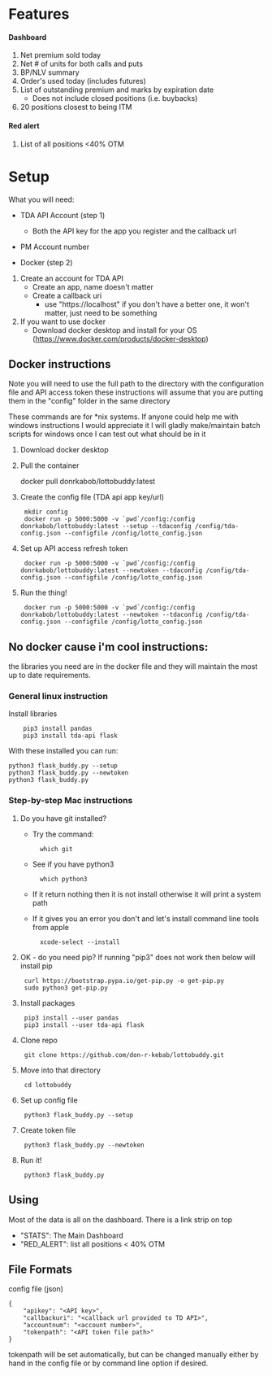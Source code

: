 # Features

#### Dashboard

1. Net premium sold today
2. Net # of units for both calls and puts
3. BP/NLV summary
4. Order's used today (includes futures)
5. List of outstanding premium and marks by expiration date
	- Does not include closed positions (i.e. buybacks)
6. 20 positions closest to being ITM

#### Red alert

1. List of all positions <40% OTM

# Setup

What you will need:

- TDA API Account (step 1)
  
  	- Both the API key for the app you register and the callback url
- PM Account number
- Docker (step 2)

1. Create an account for TDA API
	- Create an app, name doesn't matter
	- Create a callback uri 
		- use "https://localhost" if you don't have a better one, it won't matter, just need to be something
2. If you want to use docker
   - Download docker desktop and install for your OS (https://www.docker.com/products/docker-desktop)


## Docker instructions

Note you will need to use the full path to the directory with
the configuration file and API access token these instructions will
assume that you are putting them in the "config" folder in the same directory

These commands are for *nix systems. If anyone could help me with windows instructions I would appreciate it
I will gladly make/maintain batch scripts for windows once I can test out what should be in it

1. Download docker desktop
2. Pull the container

	docker pull donrkabob/lottobuddy:latest

3. Create the config file (TDA api app key/url)

		mkdir config
		docker run -p 5000:5000 -v `pwd`/config:/config donrkabob/lottobuddy:latest --setup --tdaconfig /config/tda-config.json --configfile /config/lotto_config.json
   	
4. Set up API access refresh token

		docker run -p 5000:5000 -v `pwd`/config:/config donrkabob/lottobuddy:latest --newtoken --tdaconfig /config/tda-config.json --configfile /config/lotto_config.json

5. Run the thing!

		docker run -p 5000:5000 -v `pwd`/config:/config donrkabob/lottobuddy:latest --newtoken --tdaconfig /config/tda-config.json --configfile /config/lotto_config.json
		
		

	

## No docker cause i'm cool instructions:

the libraries you need are in the docker file and they will maintain the most up to date requirements.

### General linux instruction

Install libraries

		pip3 install pandas
		pip3 install tda-api flask

With these installed you can run:

	python3 flask_buddy.py --setup
	python3 flask_buddy.py --newtoken
	python3 flask_buddy.py 

### Step-by-step Mac instructions

1. Do you have git installed?
	- Try the command: 
	  
			which git
	
	- See if you have python3
	
			which python3
	
	- If it return nothing then it is not install otherwise it will print a system path
	- If it gives you an error you don't and let's install command line tools from apple 
	  	
			xcode-select --install
	
2. OK - do you need pip? If running "pip3" does not work then below will install pip

		curl https://bootstrap.pypa.io/get-pip.py -o get-pip.py
		sudo python3 get-pip.py

3. Install packages
	
		pip3 install --user pandas
		pip3 install --user tda-api flask

4. Clone repo

		git clone https://github.com/don-r-kebab/lottobuddy.git

5. Move into that directory

		cd lottobuddy

6. Set up config file

		python3 flask_buddy.py --setup

7. Create token file

		python3 flask_buddy.py --newtoken

8. Run it!

		python3 flask_buddy.py

## Using

Most of the data is all on the dashboard. There is a link strip on top 
- "STATS": The Main Dashboard
- "RED_ALERT": list all positions < 40% OTM

## File Formats

config file (json)

	{
		"apikey": "<API key>", 
		"callbackuri": "<callback url provided to TD API>", 
		"accountnum": "<account number>", 
		"tokenpath": "<API token file path>"
	}

tokenpath will be set automatically, but can be changed manually either by hand
in the config file or by command line option if desired.